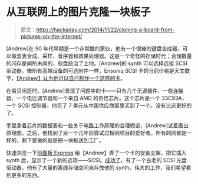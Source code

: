 # 从互联网上的图片克隆一块板子

> 原文：<https://hackaday.com/2014/11/22/cloning-a-board-from-pictures-on-the-internet/>

[Andrew]在 90 年代早期是一个非常酷的家伙，他有一个很棒的键盘合成器，可以做波表合成、采样、音序器和效果处理器。这是一个奇怪的存储时代；合理数量的闪存是闻所未闻的，软盘统治了土地。[Andrew]的 synth 可以选择连接 SCSI 驱动器。像所有高端设备的可选附件一样，Ensoniq SCSI 卡的当前价格是天文数字，[【Andrew】认为他可以自己制作一个这样的卡](http://rosinsmoke.wordpress.com/2014/11/15/recreating-an-obsolete-scsi-1-interface-board-for-an-equally-obsolete-synthesizer/?preview_id=190)。

在易贝闲逛时，[Andrew]发现了问题中的卡——只有几个无源器件、一些连接器、一个电压调节器和一个来自 AMD 的奇怪芯片。这个芯片是一个 33C93A，一个 SCSI 控制器，他花了 7 美元从中国供应商那里买到了一个。没有比这更好的了。

手里拿着芯片的数据表和一些关于电路工作原理的合理假设，[Andrew]试着画出原理图。之后，他找到了另一个几年前尝试过相同项目的爱好者。所有的网都是一样的，剩下要做的就是把一块板送到工厂。

快速浏览一下[前面板 Express](http://www.frontpanelexpress.com/) 给【Andrew】弄了一个卡的安装支架，把它插入 synth 后，显示了一个新的选项——SCSI。[成功了](http://rosinsmoke.wordpress.com/2014/11/21/achievement-unlocked-my-ensoniq-sp-4-scsi-clone-works/)，有了一个古老的 SCSI 光盘驱动器，他有了大量的离线存储空间来存放他的 synth。伟大的工作，我们希望看到更多的东西。